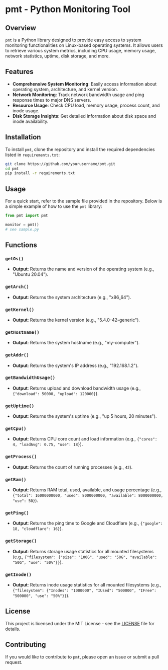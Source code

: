 # pmt - Python Monitoring Tool

## Overview

`pmt` is a Python library designed to provide easy access to system monitoring functionalities on Linux-based operating systems. It allows users to retrieve various system metrics, including CPU usage, memory usage, network statistics, uptime, disk storage, and more.

## Features

- **Comprehensive System Monitoring**: Easily access information about operating system, architecture, and kernel version.
- **Network Monitoring**: Track network bandwidth usage and ping response times to major DNS servers.
- **Resource Usage**: Check CPU load, memory usage, process count, and inode usage.
- **Disk Storage Insights**: Get detailed information about disk space and inode availability.

## Installation

To install `pmt`, clone the repository and install the required dependencies listed in `requirements.txt`:

```bash
git clone https://github.com/yourusername/pmt.git
cd pmt
pip install -r requirements.txt
```

## Usage

For a quick start, refer to the sample file provided in the repository. Below is a simple example of how to use the `pmt` library:

```python
from pmt import pmt

monitor = pmt()
# see sample.py
```

## Functions

### `getOs()`
- **Output**: Returns the name and version of the operating system (e.g., "Ubuntu 20.04").

### `getArch()`
- **Output**: Returns the system architecture (e.g., "x86_64").

### `getKernel()`
- **Output**: Returns the kernel version (e.g., "5.4.0-42-generic").

### `getHostname()`
- **Output**: Returns the system hostname (e.g., "my-computer").

### `getAddr()`
- **Output**: Returns the system's IP address (e.g., "192.168.1.2").

### `getBandwidthUsage()`
- **Output**: Returns upload and download bandwidth usage (e.g., `{"download": 50000, "upload": 120000}`).

### `getUptime()`
- **Output**: Returns the system's uptime (e.g., "up 5 hours, 20 minutes").

### `getCpu()`
- **Output**: Returns CPU core count and load information (e.g., `{"cores": 4, "loadAvg": 0.75, "use": 18}`).

### `getProcess()`
- **Output**: Returns the count of running processes (e.g., `42`).

### `getRam()`
- **Output**: Returns RAM total, used, available, and usage percentage (e.g., `{"total": 16000000000, "used": 8000000000, "available": 8000000000, "use": 50}`).

### `getPing()`
- **Output**: Returns the ping time to Google and Cloudflare (e.g., `{"google": 18, "cloudflare": 16}`).

### `getStorage()`
- **Output**: Returns storage usage statistics for all mounted filesystems (e.g., `{"filesystem": {"size": "100G", "used": "50G", "available": "50G", "use": "50%"}}`).

### `getInode()`
- **Output**: Returns inode usage statistics for all mounted filesystems (e.g., `{"filesystem": {"Inodes": "1000000", "IUsed": "500000", "IFree": "500000", "use": "50%"}}`).

## License

This project is licensed under the MIT License - see the [LICENSE](LICENSE) file for details.

## Contributing

If you would like to contribute to `pmt`, please open an issue or submit a pull request.